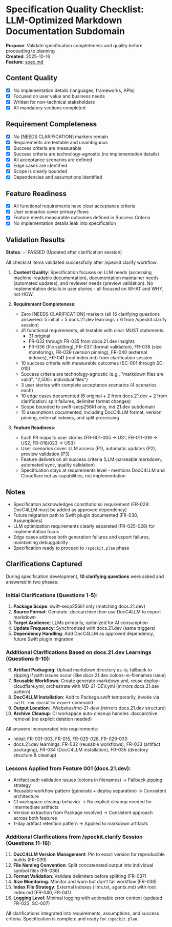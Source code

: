 # Specification Quality Checklist: LLM-Optimized Markdown Documentation Subdomain

**Purpose**: Validate specification completeness and quality before proceeding to planning  
**Created**: 2025-10-16  
**Feature**: [spec.md](../spec.md)

## Content Quality

- [x] No implementation details (languages, frameworks, APIs)
- [x] Focused on user value and business needs
- [x] Written for non-technical stakeholders
- [x] All mandatory sections completed

## Requirement Completeness

- [x] No [NEEDS CLARIFICATION] markers remain
- [x] Requirements are testable and unambiguous
- [x] Success criteria are measurable
- [x] Success criteria are technology-agnostic (no implementation details)
- [x] All acceptance scenarios are defined
- [x] Edge cases are identified
- [x] Scope is clearly bounded
- [x] Dependencies and assumptions identified

## Feature Readiness

- [x] All functional requirements have clear acceptance criteria
- [x] User scenarios cover primary flows
- [x] Feature meets measurable outcomes defined in Success Criteria
- [x] No implementation details leak into specification

## Validation Results

**Status**: ✅ PASSED (Updated after clarification session)

All checklist items validated successfully after /speckit.clarify workflow:

1. **Content Quality**: Specification focuses on LLM needs (accessing machine-readable documentation), documentation maintainer needs (automated updates), and reviewer needs (preview validation). No implementation details in user stories - all focused on WHAT and WHY, not HOW.

2. **Requirement Completeness**: 
   - Zero [NEEDS CLARIFICATION] markers (all 16 clarifying questions answered: 5 initial + 5 docs.21.dev learnings + 6 from /speckit.clarify session)
   - 41 functional requirements, all testable with clear MUST statements:
     * 31 original
     * FR-032 through FR-035 from docs.21.dev insights  
     * FR-036 (file splitting), FR-037 (format validation), FR-038 (size monitoring), FR-039 (version pinning), FR-040 (external indexes), FR-041 (root index.md) from clarification session
   - 10 success criteria with measurable outcomes (SC-001 through SC-010)
   - Success criteria are technology-agnostic (e.g., "markdown files are valid", "2,500+ individual files")
   - 3 user stories with complete acceptance scenarios (4 scenarios each)
   - 10 edge cases documented (6 original + 2 from docs.21.dev + 2 from clarification: split failures, delimiter format changes)
   - Scope bounded to swift-secp256k1 only, md.21.dev subdomain
   - 15 assumptions documented, including DocC4LLM format, version pinning, external indexes, and split processing

3. **Feature Readiness**: 
   - Each FR maps to user stories (FR-001-005 → US1, FR-011-019 → US2, FR-018/023 → US3)
   - User scenarios cover: LLM access (P1), automatic updates (P2), preview validation (P3)
   - Feature delivers on all success criteria (LLM-parseable markdown, automated sync, quality validation)
   - Specification stays at requirements level - mentions DocC4LLM and Cloudflare but as capabilities, not implementation

## Notes

- Specification acknowledges constitutional requirement (FR-029: DocC4LLM must be added as approved dependency)
- Future migration path to Swift plugin documented (FR-030, Assumptions)
- LLM optimization requirements clearly separated (FR-025-028) for implementation focus
- Edge cases address both generation failures and export failures, maintaining debuggability
- Specification ready to proceed to `/speckit.plan` phase

## Clarifications Captured

During specification development, **10 clarifying questions** were asked and answered in two phases:

### Initial Clarifications (Questions 1-5):
1. **Package Scope**: swift-secp256k1 only (matching docs.21.dev)
2. **Source Format**: Generate .doccarchive then use DocC4LLM to export markdown
3. **Target Audience**: LLMs primarily, optimized for AI consumption
4. **Update Frequency**: Synchronized with docs.21.dev (same triggers)
5. **Dependency Handling**: Add DocC4LLM as approved dependency, future Swift plugin migration

### Additional Clarifications Based on docs.21.dev Learnings (Questions 6-10):
6. **Artifact Packaging**: Upload markdown directory as-is; fallback to zipping if path issues occur (like docs.21.dev colons-in-filenames issue)
7. **Reusable Workflows**: Create generate-markdown.yml, reuse deploy-cloudflare.yml, orchestrate with MD-21-DEV.yml (mirrors docs.21.dev pattern)
8. **DocC4LLM Installation**: Add to Package.swift temporarily, invoke via `swift run docc4llm export` command
9. **Output Location**: ./Websites/md-21-dev/ (mirrors docs.21.dev structure)
10. **Archive Cleanup**: CI workspace auto-cleanup handles .doccarchive removal (no explicit deletion needed)

All answers incorporated into requirements:
- Initial: FR-001-003, FR-015, FR-025-028, FR-029-030
- docs.21.dev learnings: FR-032 (reusable workflows), FR-033 (artifact packaging), FR-034 (DocC4LLM installation), FR-035 (directory structure & cleanup)

### Lessons Applied from Feature 001 (docs.21.dev):
- Artifact path validation issues (colons in filenames) → Fallback zipping strategy
- Reusable workflow pattern (generate + deploy separation) → Consistent architecture
- CI workspace cleanup behavior → No explicit cleanup needed for intermediate artifacts
- Version extraction from Package.resolved → Consistent approach across both features
- 1-day artifact retention pattern → Applied to markdown artifacts

### Additional Clarifications from /speckit.clarify Session (Questions 11-16):
11. **DocC4LLM Version Management**: Pin to exact version for reproducible builds (FR-039)
12. **File Naming Convention**: Split concatenated output into individual symbol files (FR-036)
13. **Format Validation**: Validate delimiters before splitting (FR-037)
14. **Size Monitoring**: Monitor and warn but don't fail workflow (FR-038)
15. **Index File Strategy**: External indexes (llms.txt, agents.md) with root index.md (FR-040, FR-041)
16. **Logging Level**: Minimal logging with actionable error context (updated FR-022, SC-007)

All clarifications integrated into requirements, assumptions, and success criteria. Specification is complete and ready for `/speckit.plan`.
